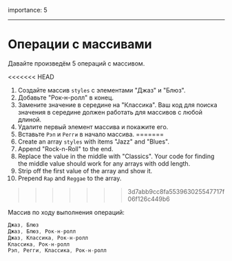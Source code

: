 importance: 5

---

# Операции с массивами

Давайте произведём 5 операций с массивом.

<<<<<<< HEAD
1. Создайте массив `styles` с элементами "Джаз" и "Блюз".
2. Добавьте "Рок-н-ролл" в конец.
3. Замените значение в середине на "Классика". Ваш код для поиска значения в середине должен работать для массивов с любой длиной.
4. Удалите первый элемент массива и покажите его.
5. Вставьте `Рэп` и `Регги` в начало массива.
=======
1. Create an array `styles` with items "Jazz" and "Blues".
2. Append "Rock-n-Roll" to the end.
3. Replace the value in the middle with "Classics". Your code for finding the middle value should work for any arrays with odd length.
4. Strip off the first value of the array and show it.
5. Prepend `Rap` and `Reggae` to the array.
>>>>>>> 3d7abb9cc8fa553963025547717f06f126c449b6

Массив по ходу выполнения операций:

```js no-beautify
Джаз, Блюз
Джаз, Блюз, Рок-н-ролл
Джаз, Классика, Рок-н-ролл
Классика, Рок-н-ролл
Рэп, Регги, Классика, Рок-н-ролл
```

